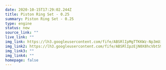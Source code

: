 ```yaml
---
date: 2020-10-15T17:29:02.244Z
title: Piston Ring Set - 0.25
summary: Piston Ring Set - 0.25
type: engine
status: new
source_link: ""
live_link: ""
img_link: https://lh3.googleusercontent.com/fife/ABSRlIpMgTTKKWz-Np3mUivcUYOaELWZaiBOpklGoqFMnwJBAFKjHzs1kpN1q5b_EkoBeoXvvCmxxUYa_uFmRmpdfZ5jna9kt60TI1_Vy55EsEdtd4nHCW36QRFfKUzKnsi19Z42uTuvZyKgmhJyAgVq647Q4wmjlIHhjvr-6j_BmSXp16u9BF1zgqiFd1eG3SEskKIzzvJlQE2XNxn8wKE602aOunwGqdv0jKSQEXjSxf4U6va13wwRapBFdZysdEsDwRCCnYkbvrEMKrA_fSKEktkBuvW9lePVYob-tqnAA8wXYFZ_pzeGZDc8kqjRzY_QuNWZ3J_EhU2vaNKYfF8BoLHuBmznr_eUBvNj9e53LuieMw5OSlQ_oa0dtuzrZBSjgZBK2OX1g3gqEQiVp0GM-3zR27uHexXlSf1zv6zBSwgUlklIfQ1lpcxmDf2O9NY5noY-qcoMMfNEzslEHEGra2UeJ6-K4IU0sEUGDl1D2i1vWIAqkexxhKYldCfxG-WSqYFv_eJ3NSDrmO2jD4Mcx6qU34r1AmpnLuX7NJcuM8mwiZTCz-01i0NxwAWP3giQ_by-OeZc5S0Nlp1yNTNXwYq4hNnoPym5yWzOqBau9hrxTK3Yt0XKHZ-EgjXcx8bQxVv91O4M3JzEWPb38Rbi24PIQMXY-x-5-LHZDHvEA5dgvhsGVfnyVjAfZbJSJ-R-ezYcRokXx33yXMvTOwEPELXyRSmj_cNgEA=w795-h666-ft
img_link2: https://lh3.googleusercontent.com/fife/ABSRlIpzEjN0X8hcVbtS96NFx8mpbokSCIcN9VvBwyNLsipeQahgWofGDK6IThbRIly38Azpm4BryvPuhFLm28SKluNNpLj9Cgqc0ckyLGN07yFxh2oiNMsXoRokt3lnI8L2Zl3aSo7RHTvZdNtrgagDT7xP_nNsFmN38kHtr4ilhFv3pKHaNeUc8yl-7yJtW8Q0Ty5g1SdYZBXuryVoo5kOJeyVo3d1r3zI5U18lsQBuOJNGOQE4OXeMplqe3V0AYiNRWU9OuOVoe4HF3ipiZGdcEyG18iQTOSCYL6t2sz43vHVBW_OhoHD6kuFxn-_nEtu72b_AyItYxuT5Zl7ocV8-UEelLBrwK6FUGHOfwYf4PuenJ15Bhf2Lq0hFSTO_YpXBvi0dgtQuwOy0swMuFg9otAp41bZsQitjXcO6trpnPGnbwNylV-GCoef7s4YdFDhg0BBfCw6qDgCIiZ7df7YL_1wxYk-s-sEr1muMN8e2rZyvpu_FasnJHuAYd0LnWROYJ3MwyGmlsNjDw0WhRHuCXPC-PUhHMSnXQy99kH7AQhzXRC8KzU7YskPqBCp63kJ0Q0ez2iFwgXytq4-2XOLjCgPwZPGgBkYKcoviPs9qBIRCp95k5J9i59o8JrQss5Ux2yx4ZzxekVzIupvOwgZquDk0hEGXFq2XjQrxE1XjPM-Hc3a4DYREOrG7g815lcUuknLM3l3le2PDp4zBpZaNKkAUznkECYJIA=w795-h666-ft
img_link3: ""
img_link4: ""
homepage: false
---
```

